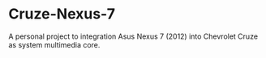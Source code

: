 # Cruze-Nexus-7
A personal project to integration Asus Nexus 7 (2012) into Chevrolet Cruze as system multimedia core.
